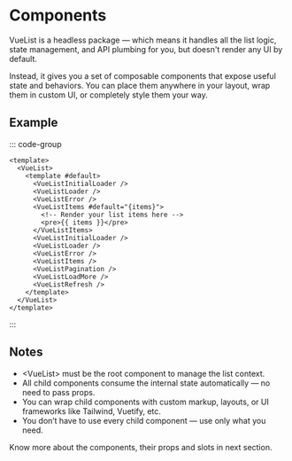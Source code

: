 # Components

VueList is a headless package — which means it handles all the list logic, state management, and API plumbing for you, but doesn't render any UI by default.

Instead, it gives you a set of composable components that expose useful state and behaviors. You can place them anywhere in your layout, wrap them in custom UI, or completely style them your way.

## Example

::: code-group

```vue [app.vue]
<template>
  <VueList>
    <template #default>
      <VueListInitialLoader />
      <VueListLoader />
      <VueListError />
      <VueListItems #default="{items}">
        <!-- Render your list items here -->
        <pre>{{ items }}</pre>
      </VueListItems>
      <VueListInitialLoader />
      <VueListLoader />
      <VueListError />
      <VueListItems />
      <VueListPagination />
      <VueListLoadMore />
      <VueListRefresh />
    </template>
  </VueList>
</template>
```

:::

## Notes

- <VueList\> must be the root component to manage the list context.
- All child components consume the internal state automatically — no need to pass props.
- You can wrap child components with custom markup, layouts, or UI frameworks like Tailwind, Vuetify, etc.
- You don’t have to use every child component — use only what you need.

Know more about the components, their props and slots in next section.
